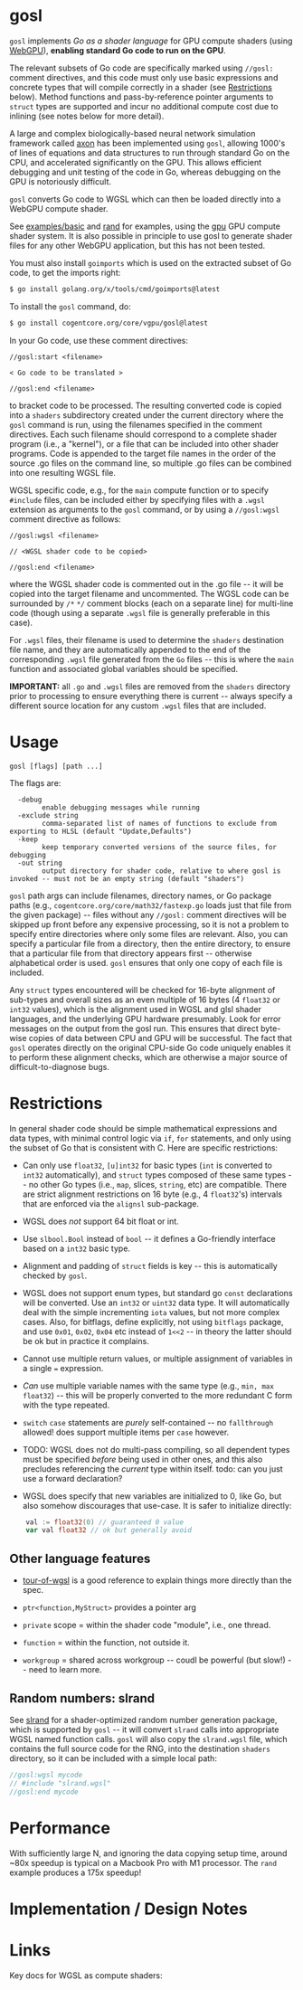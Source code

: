 # gosl

`gosl` implements _Go as a shader language_ for GPU compute shaders (using [WebGPU](https://www.w3.org/TR/webgpu/)), **enabling standard Go code to run on the GPU**.

The relevant subsets of Go code are specifically marked using `//gosl:` comment directives, and this code must only use basic expressions and concrete types that will compile correctly in a shader (see [Restrictions](#restrictions) below).  Method functions and pass-by-reference pointer arguments to `struct` types are supported and incur no additional compute cost due to inlining (see notes below for more detail).

A large and complex biologically-based neural network simulation framework called [axon](https://github.com/emer/axon) has been implemented using `gosl`, allowing 1000's of lines of equations and data structures to run through standard Go on the CPU, and accelerated significantly on the GPU.  This allows efficient debugging and unit testing of the code in Go, whereas debugging on the GPU is notoriously difficult.

`gosl` converts Go code to WGSL which can then be loaded directly into a WebGPU compute shader.

See [examples/basic](examples/basic) and [rand](examples/rand) for examples, using the [gpu](../../gpu) GPU compute shader system.  It is also possible in principle to use gosl to generate shader files for any other WebGPU application, but this has not been tested.

You must also install `goimports` which is used on the extracted subset of Go code, to get the imports right:
```bash
$ go install golang.org/x/tools/cmd/goimports@latest
```

To install the `gosl` command, do:
```bash
$ go install cogentcore.org/core/vgpu/gosl@latest
```

In your Go code, use these comment directives:
```
//gosl:start <filename>

< Go code to be translated >

//gosl:end <filename>
```

to bracket code to be processed.  The resulting converted code is copied into a `shaders` subdirectory created under the current directory where the `gosl` command is run, using the filenames specified in the comment directives.  Each such filename should correspond to a complete shader program (i.e., a "kernel"), or a file that can be included into other shader programs.  Code is appended to the target file names in the order of the source .go files on the command line, so multiple .go files can be combined into one resulting WGSL file.

WGSL specific code, e.g., for the `main` compute function or to specify `#include` files, can be included either by specifying files with a `.wgsl` extension as arguments to the `gosl` command, or by using a `//gosl:wgsl` comment directive as follows:
```
//gosl:wgsl <filename>

// <WGSL shader code to be copied>

//gosl:end <filename>
```
where the WGSL shader code is commented out in the .go file -- it will be copied into the target filename and uncommented.  The WGSL code can be surrounded by `/*` `*/` comment blocks (each on a separate line) for multi-line code (though using a separate `.wgsl` file is generally preferable in this case). 

For `.wgsl` files, their filename is used to determine the `shaders` destination file name, and they are automatically appended to the end of the corresponding `.wgsl` file generated from the `Go` files -- this is where the `main` function and associated global variables should be specified.

**IMPORTANT:** all `.go` and `.wgsl` files are removed from the `shaders` directory prior to processing to ensure everything there is current -- always specify a different source location for any custom `.wgsl` files that are included.

# Usage

```
gosl [flags] [path ...]
```
    
The flags are:
```
  -debug
    	enable debugging messages while running
  -exclude string
    	comma-separated list of names of functions to exclude from exporting to HLSL (default "Update,Defaults")
  -keep
    	keep temporary converted versions of the source files, for debugging
  -out string
    	output directory for shader code, relative to where gosl is invoked -- must not be an empty string (default "shaders")
```

`gosl` path args can include filenames, directory names, or Go package paths (e.g., `cogentcore.org/core/math32/fastexp.go` loads just that file from the given package) -- files without any `//gosl:` comment directives will be skipped up front before any expensive processing, so it is not a problem to specify entire directories where only some files are relevant.  Also, you can specify a particular file from a directory, then the entire directory, to ensure that a particular file from that directory appears first -- otherwise alphabetical order is used.  `gosl` ensures that only one copy of each file is included.
  
Any `struct` types encountered will be checked for 16-byte alignment of sub-types and overall sizes as an even multiple of 16 bytes (4 `float32` or `int32` values), which is the alignment used in WGSL and glsl shader languages, and the underlying GPU hardware presumably.  Look for error messages on the output from the gosl run.  This ensures that direct byte-wise copies of data between CPU and GPU will be successful.  The fact that `gosl` operates directly on the original CPU-side Go code uniquely enables it to perform these alignment checks, which are otherwise a major source of difficult-to-diagnose bugs.

# Restrictions    

In general shader code should be simple mathematical expressions and data types, with minimal control logic via `if`, `for` statements, and only using the subset of Go that is consistent with C.  Here are specific restrictions:

* Can only use `float32`, `[u]int32` for basic types (`int` is converted to `int32` automatically), and `struct` types composed of these same types -- no other Go types (i.e., `map`, slices, `string`, etc) are compatible.  There are strict alignment restrictions on 16 byte (e.g., 4 `float32`'s) intervals that are enforced via the `alignsl` sub-package.

* WGSL does _not_ support 64 bit float or int.

* Use `slbool.Bool` instead of `bool` -- it defines a Go-friendly interface based on a `int32` basic type.

* Alignment and padding of `struct` fields is key -- this is automatically checked by `gosl`.

* WGSL does not support enum types, but standard go `const` declarations will be converted.  Use an `int32` or `uint32` data type.  It will automatically deal with the simple incrementing `iota` values, but not more complex cases.  Also, for bitflags, define explicitly, not using `bitflags` package, and use `0x01`, `0x02`, `0x04` etc instead of `1<<2` -- in theory the latter should be ok but in practice it complains.

* Cannot use multiple return values, or multiple assignment of variables in a single `=` expression.

* *Can* use multiple variable names with the same type (e.g., `min, max float32`) -- this will be properly converted to the more redundant C form with the type repeated.

* `switch` `case` statements are _purely_ self-contained -- no `fallthrough` allowed!  does support multiple items per `case` however.

* TODO: WGSL does not do multi-pass compiling, so all dependent types must be specified *before* being used in other ones, and this also precludes referencing the *current* type within itself.  todo: can you just use a forward declaration?

* WGSL does specify that new variables are initialized to 0, like Go, but also somehow discourages that use-case.  It is safer to initialize directly:
```Go
    val := float32(0) // guaranteed 0 value
    var val float32 // ok but generally avoid
```    

## Other language features

* [tour-of-wgsl](https://google.github.io/tour-of-wgsl/types/pointers/passing_pointers/) is a good reference to explain things more directly than the spec.

* `ptr<function,MyStruct>` provides a pointer arg
* `private` scope = within the shader code "module", i.e., one thread.  
* `function` = within the function, not outside it.
* `workgroup` = shared across workgroup -- coudl be powerful (but slow!) -- need to learn more.

## Random numbers: slrand

See [slrand](https://github.com/emer/gosl/v2/tree/main/slrand) for a shader-optimized random number generation package, which is supported by `gosl` -- it will convert `slrand` calls into appropriate WGSL named function calls.  `gosl` will also copy the `slrand.wgsl` file, which contains the full source code for the RNG, into the destination `shaders` directory, so it can be included with a simple local path:

```Go
//gosl:wgsl mycode
// #include "slrand.wgsl"
//gosl:end mycode
```

# Performance

With sufficiently large N, and ignoring the data copying setup time, around ~80x speedup is typical on a Macbook Pro with M1 processor.  The `rand` example produces a 175x speedup!

# Implementation / Design Notes

# Links

Key docs for WGSL as compute shaders:

